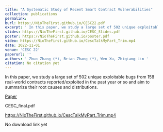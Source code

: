 ```yaml
---
title: "A Systematic Study of Recent Smart Contract Vulnerabilities"
collection: publications
permalink:
burl: https://NioTheFirst.github.io/CESC22.pdf
excerpt: ' In this paper, we study a large set of 502 unique exploitable bugs from 158 real-world contracts reported/exploited in the past year or so and aim to summarize their root causes and distributions.'
slides: https://NioTheFirst.github.io/CESC_Slides.pdf
poster: https://NioTheFirst.github.io/poster.pdf
video: https://NioTheFirst.github.io/CescTalkMyPart_Trim.mp4
date: 2022-11-01
venue: 'CESC 22'
paperurl: ''
authors: ' Zhuo Zhang (*), Brian Zhang (*), Wen Xu, Zhiqiang Lin '
citation: No citation yet
---
```

In this paper, we study a large set of 502 unique exploitable bugs from 158 real-world contracts reported/exploited in the past year or so and aim to summarize their root causes and distributions.

[Paper](https://NioTheFirst.github.io/CESC22.pdf)

CESC_final.pdf

https://NioTheFirst.github.io/CescTalkMyPart_Trim.mp4


No download link yet

  


